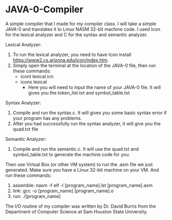 # JAVA-0-Compiler
A simple compiler that I made for my compiler class. I will take a simple JAVA-0 and translates it to Linux NASM 32-bit machine code.
I used Icon for the lexical analyzer and C for the syntax and semantic analyzer.

Lexical Analyzer:
  1. To run the lexical analyzer, you need to have Icon install https://www2.cs.arizona.edu/icon/index.htm.
  2. Simply open the terminal at the location of the JAVA-0 file, then run these commands:
      + icont lexical.icn
      + iconx lexical
          - Here you will need to input the name of your JAVA-0 file. It will gives you the token_list.txt and symbol_table.txt
          
Syntax Analyzer:
  1. Compile and run the syntax.c. It will gives you some basic syntax error if your program has any problems.
  2. After you had successfully run the syntax analyzer, it will give you the quad.txt file
  

Semantic Analyzer:
  1.  Compile and run the semantic.c. It will use the quad.txt and symbol_table.txt to generate the machine code for you.
  
 
Then use Virtual Box (or other VM system) to run the .asm file we just generated. Make sure you have a Linux 32-bit machine on your VM.
And run these commands:
  1. assemble:	nasm -f elf -l [program_name].lst  [program_name].asm
  2. link:  	  gcc -o [program_name]  [program_name].o
  3. run:       ./[program_name]
  
  
The I/O routine of my compiler was written by Dr. David Burris from the Department of Computer Science at Sam Houston State University.
